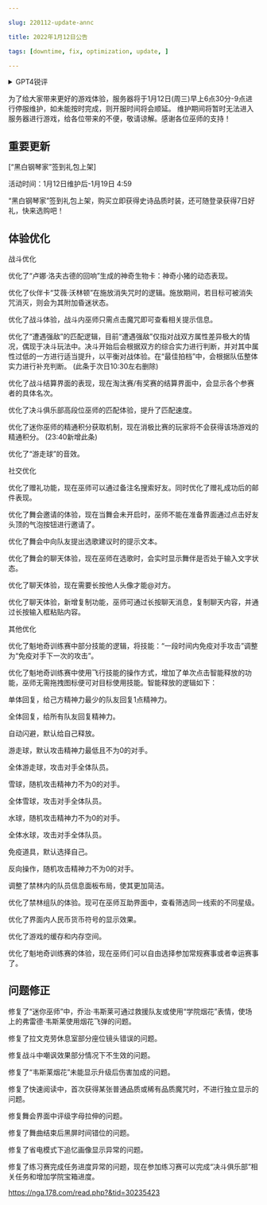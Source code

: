 ---
slug: 220112-update-annc
title: 2022年1月12日公告
tags: [downtime, fix, optimization, update, ]
---
<details>
<summary>GPT4锐评</summary>

</details>
<!--truncate-->



为了给大家带来更好的游戏体验，服务器将于1月12日(周三)早上6点30分-9点进行停服维护，如未能按时完成，则开服时间将会顺延。 维护期间将暂时无法进入服务器进行游戏，给各位带来的不便，敬请谅解。感谢各位巫师的支持！

## 重要更新
[“黑白钢琴家”签到礼包上架]

活动时间：1月12日维护后-1月19日 4:59

“黑白钢琴家”签到礼包上架，购买立即获得史诗品质时装，还可随登录获得7日好礼，快来选购吧！

## <span id='optimization'>体验优化</span>
战斗优化

优化了“卢娜·洛夫古德的回响”生成的神奇生物卡：神奇小猪的动态表现。

优化了伙伴卡“艾薇·沃林顿”在施放消失咒时的逻辑。施放期间，若目标可被消失咒消灭，则会为其附加昏迷状态。

优化了战斗体验，战斗内巫师只需点击魔咒即可查看相关提示信息。

优化了“遭遇强敌”的匹配逻辑，目前“遭遇强敌”仅指对战双方属性差异极大的情况，偶现于决斗玩法中。决斗开始后会根据双方的综合实力进行判断，并对其中属性过低的一方进行适当提升，以平衡对战体验。在“最佳拍档”中，会根据队伍整体实力进行补充判断。 (此条于次日10:30左右删除)

优化了战斗结算界面的表现，现在淘汰赛/有奖赛的结算界面中，会显示各个参赛者的具体名次。

优化了决斗俱乐部高段位巫师的匹配体验，提升了匹配速度。

优化了迷你巫师的精通积分获取机制，现在消极比赛的玩家将不会获得该场游戏的精通积分。 (23:40新增此条)

优化了“游走球”的音效。

社交优化

优化了赠礼功能，现在巫师可以通过备注名搜索好友。同时优化了赠礼成功后的邮件表现。

优化了舞会邀请的体验，现在当舞会未开启时，巫师不能在准备界面通过点击好友头顶的气泡按钮进行邀请了。

优化了舞会中向队友提出选歌建议时的提示文本。

优化了舞会的聊天体验，现在巫师在选歌时，会实时显示舞伴是否处于输入文字状态。

优化了聊天体验，现在需要长按他人头像才能@对方。

优化了聊天体验，新增复制功能，巫师可通过长按聊天消息，复制聊天内容，并通过长按输入框粘贴内容。

其他优化

优化了魁地奇训练赛中部分技能的逻辑，将技能：“一段时间内免疫对手攻击”调整为“免疫对手下一次的攻击”。

优化了魁地奇训练赛中使用飞行技能的操作方式，增加了单次点击智能释放的功能，巫师无需拖拽图标便可对目标使用技能。智能释放的逻辑如下：

单体回复，给己方精神力最少的队友回复1点精神力。

全体回复，给所有队友回复精神力。

自动闪避，默认给自己释放。

游走球，默认攻击精神力最低且不为0的对手。

全体游走球，攻击对手全体队员。

雪球，随机攻击精神力不为0的对手。

全体雪球，攻击对手全体队员。

水球，随机攻击精神力不为0的对手。

全体水球，攻击对手全体队员。

免疫道具，默认选择自己。

反向操作，随机攻击精神力不为0的对手。

调整了禁林内的队员信息面板布局，使其更加简洁。

优化了禁林组队的体验。现可在巫师互助界面中，查看筛选同一线索的不同星级。

优化了界面内人民币货币符号的显示效果。

优化了游戏的缓存和内存空间。

优化了魁地奇训练赛的体验，现在巫师们可以自由选择参加常规赛事或者幸运赛事了。

## <span id='fix'>问题修正</span>
修复了“迷你巫师”中，乔治·韦斯莱可通过救援队友或使用“学院烟花”表情，使场上的弗雷德·韦斯莱使用烟花飞弹的问题。

修复了拉文克劳休息室部分座位镜头错误的问题。

修复战斗中嘲讽效果部分情况下不生效的问题。

修复了“韦斯莱烟花”未能显示升级后伤害加成的问题。

修复了快速阅读中，首次获得某张普通品质或稀有品质魔咒时，不进行独立显示的问题。

修复舞会界面中评级字母拉伸的问题。

修复了舞曲结束后黑屏时间错位的问题。

修复了省电模式下追忆画像显示异常的问题。

修复了练习赛完成任务进度异常的问题，现在参加练习赛可以完成“决斗俱乐部”相关任务和增加学院宝箱进度。

https://nga.178.com/read.php?&tid=30235423